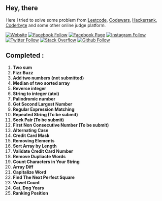 ## **Hey, there**

Here I tried to solve some problem from [Leetcode](https://leetcode.com/), [Codewars](https://www.codewars.com/), [Hackerrank](https://www.hackerrank.com/), [Coderbyte](https://coderbyte.com/) and some other online judge platform.

[![Website](https://img.shields.io/website?label=saminyasar%20🚀&name=hello&style=flat&url=https://saminyasar.netlify.app/)](https://saminyasar.netlify.app/)
[![Facebook Follow](https://img.shields.io/badge/Facebook-Follow-brightgreen)](https://www.facebook.com/saminyasar004/)
[![Facebook Page](https://img.shields.io/badge/Facebook-Page-brightgreen)](https://www.facebook.com/saminyasar04/)
[![Instagram Follow](https://img.shields.io/badge/Instagram-Follow-brightgreen)](https://instagram.com/saminyasar004/)
[![Twitter Follow](https://img.shields.io/badge/Twitter-Follow-brightgreen)](https://twitter.com/saminyasar004/)
[![Stack Overflow](https://img.shields.io/badge/Stack%20Overflow-Questions-brightgreen)](https://stackoverflow.com/users/14735945/samin-yasar)
[![Github Follow](https://img.shields.io/github/followers/saminyasar004?label=saminyasar004&style=social)](https://github.com/saminyasar004/)

## **Completed :**

1. **Two sum**
1. **Fizz Buzz**
1. **Add two numbers (not submitted)**
1. **Median of two sorted array**
1. **Reverse integer**
1. **String to integer (atoi)**
1. **Palindromic number**
1. **Get Second Largest Number**
1. **Regular Expression Matching**
1. **Repeated String (To be submit)**
1. **Sock Pair (To be submit)**
1. **First Non Consecutive Number (To be submit)**
1. **Alternating Case**
1. **Credit Card Mask**
1. **Removing Elements**
1. **Sort Array by Length**
1. **Validate Credit Card Number**
1. **Remove Dupliacte Words**
1. **Count Characters in Your String**
1. **Array Diff**
1. **Capitalize Word**
1. **Find The Next Perfect Square**
1. **Vowel Count**
1. **Cat, Dog Years**
1. **Ranking Position**
